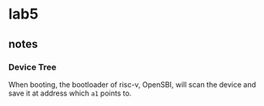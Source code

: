 # lab5

## notes 

### Device Tree
When booting, the bootloader of risc-v, OpenSBI, will scan the device and save it at address which `a1` points to.